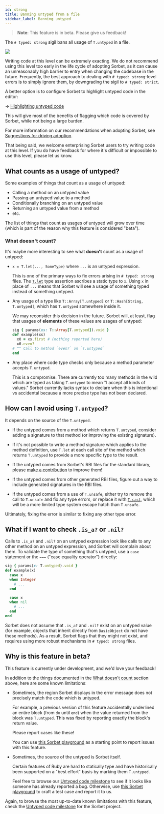 ```yaml
---
id: strong
title: Banning untyped from a file
sidebar_label: Banning untyped
---
```


> **Note**: This feature is in beta. Please give us feedback!

The `# typed: strong` sigil bans all usage of `T.untyped` in a file.

![](/img/strong.png)

Writing code at this level can be extremely exacting. We do not recommend using this level too early in the life cycle of adopting Sorbet, as it can cause an unreasonably high barrier to entry when changing the codebase in the future. Frequently, the best approach to dealing with `# typed: strong`-level errors is to simply ignore them, by downgrading the sigil to `# typed: strict`.

A better option is to configure Sorbet to highlight untyped code in the editor:

→ [Highlighting untyped code](highlight-untyped.md)

This will give most of the benefits of flagging which code is covered by Sorbet, while not being a large burden.

For more information on our recommendations when adopting Sorbet, see [Suggestions for driving adoption](metrics.md#suggestions-for-driving-adoption).

That being said, we welcome enterprising Sorbet users to try writing code at this level. If you do have feedback for where it's difficult or impossible to use this level, please let us know.

## What counts as a usage of untyped?

Some examples of things that count as a usage of untyped:

- Calling a method on an untyped value
- Passing an untyped value to a method
- Conditionally branching on an untyped value
- Returning an untyped value from a method
- etc.

The list of things that count as usages of untyped will grow over time (which is part of the reason why this feature is considered "beta").

### What doesn't count?

It's maybe more interesting to see what **doesn't** count as a usage of untyped:

- `x = T.let(..., SomeType)` where `...` is an untyped expression.

  This is one of the primary ways to fix errors arising in `# typed: strong` files. The [`T.let`](type-assertions.md) type assertion ascribes a static type to `x`. Using `x` in place of `...` means that Sorbet will see a usage of something typed instead of something untyped.

- Any usage of a type like `T::Array[T.untyped]` or `T::Hash[String, T.untyped]`, which has `T.untyped` somewhere inside it.

  We may reconsider this decision in the future. Sorbet will, at least, flag that usages of **elements** of these values are usages of untyped:

  ```ruby
  sig { params(xs: T::Array[T.untyped]).void }
  def example(xs)
    x0 = xs.first # (nothing reported here)
    x0.even?
  # ^^ Call to method `even?` on `T.untyped`
  end
  ```

- Any place where code type checks only because a method parameter accepts `T.untyped`.

  This is a compromise. There are currently too many methods in the wild which are typed as taking `T.untyped` to mean "I accept all kinds of values." Sorbet currently lacks syntax to declare when this is intentional vs accidental because a more precise type has not been declared.

## How can I avoid using `T.untyped`?

It depends on the source of the `T.untyped`.

- If the untyped comes from a method which returns `T.untyped`, consider adding a signature to that method (or improving the existing signature).

- If it's not possible to write a method signature which applies to the method definition, use `T.let` at each call site of the method which returns `T.untyped` to provide a more specific type to the result.

- If the untyped comes from Sorbet's RBI files for the standard library, please [make a contribution](faq.md#it-looks-like-sorbets-types-for-the-stdlib-are-wrong) to improve them!

- If the untyped comes from other generated RBI files, figure out a way to include generated signatures in the RBI files.

- If the untyped comes from a use of `T.unsafe`, either try to remove the call to `T.unsafe` and fix any type errors, or replace it with [`T.cast`], which will be a more limited type system escape hatch than `T.unsafe`.

Ultimately, fixing the error is similar to fixing any other type error.

[`t.cast`]: type-assertions.md#tcast

## What if I want to check `.is_a?` or `.nil?`

Calls to `.is_a?` and `.nil?` on an untyped expression look like calls to any other method on an untyped expression, and Sorbet will complain about them. To validate the type of something that's untyped, use a `case` statement or the `===` ("case equality operator") directly:

```ruby
sig { params(x: T.untyped).void }
def example(x)
  case x
  when Integer
    # ...
  end

  case x
  when nil
    # ...
  end
end
```

Sorbet does not assume that `.is_a?` and `.nil?` exist on an untyped value (for example, objects that inherit directly from `BasicObject` do not have these methods). As a result, Sorbet flags that they might not exist, and requires using more robust mechanisms in `# typed: strong` files.

## Why is this feature in beta?

This feature is currently under development, and we'd love your feedback!

In addition to the things documented in the [What doesn't count](#what-doesnt-count) section above, here are some known limitations:

- Sometimes, the region Sorbet displays in the error message does not precisely match the code which is untyped.

  For example, a previous version of this feature accidentally underlined an entire block (from `do` until `end`) when the value returned from the block was `T.untyped`. This was fixed by reporting exactly the block's return value.

  Please report cases like these!

  You can use [this Sorbet playground] as a starting point to report issues with this feature.

- Sometimes, the source of the untyped is Sorbet itself.

  Certain features of Ruby are hard to statically type and have historically been supported on a "best effort" basis by marking them `T.untyped`.

  Feel free to browse our [Untyped code milestone] to see if it looks like someone has already reported a bug. Otherwise, use [this Sorbet playground] to craft a test case and report it to us.

Again, to browse the most up-to-date known limitations with this feature, check the [Untyped code milestone] for the Sorbet project.

[this sorbet playground]: https://sorbet.run/#%23%20typed%3A%20strong%0A%23%20To%20report%20an%20issue%2C%20click%20%22Examples%20%E2%98%B0%20%3E%20Create%20issue%20with%20example%22%0A%0AT.unsafe%28nil%29.foo
[this faq entry]: faq#it-looks-like-sorbets-types-for-the-stdlib-are-wrong
[untyped code milestone]: https://github.com/sorbet/sorbet/milestone/20
